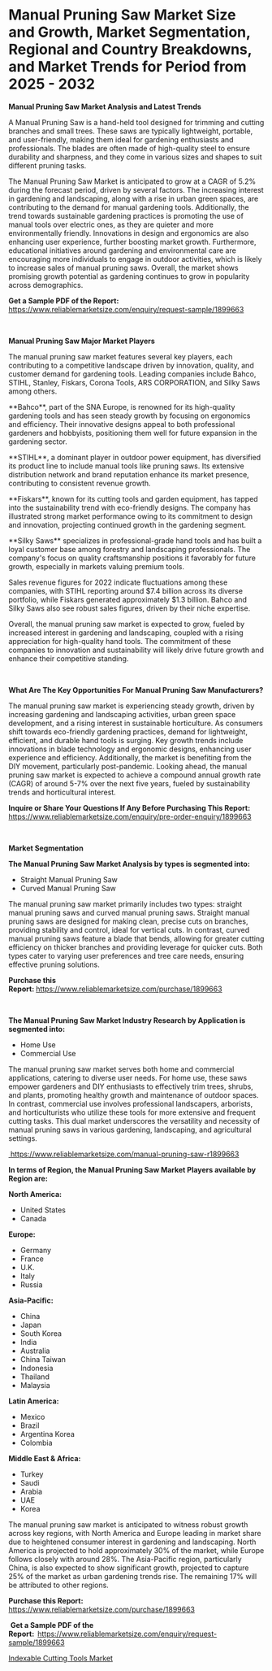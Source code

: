 <p><h1>Manual Pruning Saw Market Size and Growth, Market Segmentation, Regional and Country Breakdowns, and Market Trends for Period from 2025 -  2032</h1></p><p><strong>Manual Pruning Saw Market Analysis and Latest Trends</strong></p>
<p><p>A Manual Pruning Saw is a hand-held tool designed for trimming and cutting branches and small trees. These saws are typically lightweight, portable, and user-friendly, making them ideal for gardening enthusiasts and professionals. The blades are often made of high-quality steel to ensure durability and sharpness, and they come in various sizes and shapes to suit different pruning tasks. </p><p>The Manual Pruning Saw Market is anticipated to grow at a CAGR of 5.2% during the forecast period, driven by several factors. The increasing interest in gardening and landscaping, along with a rise in urban green spaces, are contributing to the demand for manual gardening tools. Additionally, the trend towards sustainable gardening practices is promoting the use of manual tools over electric ones, as they are quieter and more environmentally friendly. Innovations in design and ergonomics are also enhancing user experience, further boosting market growth. Furthermore, educational initiatives around gardening and environmental care are encouraging more individuals to engage in outdoor activities, which is likely to increase sales of manual pruning saws. Overall, the market shows promising growth potential as gardening continues to grow in popularity across demographics.</p></p>
<p><strong>Get a Sample PDF of the Report:&nbsp;</strong> <a href="https://www.reliablemarketsize.com/enquiry/request-sample/1899663?utm_campaign=2303&utm_medium=2&utm_source=Github&utm_content=ia&utm_term=20022025&utm_id=manual-pruning-saw">https://www.reliablemarketsize.com/enquiry/request-sample/1899663</a></p>
<p>&nbsp;</p>
<p><strong>Manual Pruning Saw Major Market Players</strong></p>
<p><p>The manual pruning saw market features several key players, each contributing to a competitive landscape driven by innovation, quality, and customer demand for gardening tools. Leading companies include Bahco, STIHL, Stanley, Fiskars, Corona Tools, ARS CORPORATION, and Silky Saws among others.</p><p>**Bahco**, part of the SNA Europe, is renowned for its high-quality gardening tools and has seen steady growth by focusing on ergonomics and efficiency. Their innovative designs appeal to both professional gardeners and hobbyists, positioning them well for future expansion in the gardening sector.</p><p>**STIHL**, a dominant player in outdoor power equipment, has diversified its product line to include manual tools like pruning saws. Its extensive distribution network and brand reputation enhance its market presence, contributing to consistent revenue growth.</p><p>**Fiskars**, known for its cutting tools and garden equipment, has tapped into the sustainability trend with eco-friendly designs. The company has illustrated strong market performance owing to its commitment to design and innovation, projecting continued growth in the gardening segment.</p><p>**Silky Saws** specializes in professional-grade hand tools and has built a loyal customer base among forestry and landscaping professionals. The company's focus on quality craftsmanship positions it favorably for future growth, especially in markets valuing premium tools.</p><p>Sales revenue figures for 2022 indicate fluctuations among these companies, with STIHL reporting around $7.4 billion across its diverse portfolio, while Fiskars generated approximately $1.3 billion. Bahco and Silky Saws also see robust sales figures, driven by their niche expertise.</p><p>Overall, the manual pruning saw market is expected to grow, fueled by increased interest in gardening and landscaping, coupled with a rising appreciation for high-quality hand tools. The commitment of these companies to innovation and sustainability will likely drive future growth and enhance their competitive standing.</p></p>
<p>&nbsp;</p>
<p><strong>What Are The Key Opportunities For Manual Pruning Saw Manufacturers?</strong></p>
<p><p>The manual pruning saw market is experiencing steady growth, driven by increasing gardening and landscaping activities, urban green space development, and a rising interest in sustainable horticulture. As consumers shift towards eco-friendly gardening practices, demand for lightweight, efficient, and durable hand tools is surging. Key growth trends include innovations in blade technology and ergonomic designs, enhancing user experience and efficiency. Additionally, the market is benefiting from the DIY movement, particularly post-pandemic. Looking ahead, the manual pruning saw market is expected to achieve a compound annual growth rate (CAGR) of around 5-7% over the next five years, fueled by sustainability trends and horticultural interest.</p></p>
<p><strong>Inquire or Share Your Questions If Any Before Purchasing This Report:</strong> <a href="https://www.reliablemarketsize.com/enquiry/pre-order-enquiry/1899663?utm_campaign=2303&utm_medium=2&utm_source=Github&utm_content=ia&utm_term=20022025&utm_id=manual-pruning-saw">https://www.reliablemarketsize.com/enquiry/pre-order-enquiry/1899663</a></p>
<p>&nbsp;</p>
<p><strong>Market Segmentation</strong></p>
<p><strong>The Manual Pruning Saw Market Analysis by types is segmented into:</strong></p>
<p><ul><li>Straight Manual Pruning Saw</li><li>Curved Manual Pruning Saw</li></ul></p>
<p><p>The manual pruning saw market primarily includes two types: straight manual pruning saws and curved manual pruning saws. Straight manual pruning saws are designed for making clean, precise cuts on branches, providing stability and control, ideal for vertical cuts. In contrast, curved manual pruning saws feature a blade that bends, allowing for greater cutting efficiency on thicker branches and providing leverage for quicker cuts. Both types cater to varying user preferences and tree care needs, ensuring effective pruning solutions.</p></p>
<p><strong>Purchase this Report:&nbsp;</strong><a href="https://www.reliablemarketsize.com/purchase/1899663?utm_campaign=2303&utm_medium=2&utm_source=Github&utm_content=ia&utm_term=20022025&utm_id=manual-pruning-saw">https://www.reliablemarketsize.com/purchase/1899663</a></p>
<p>&nbsp;</p>
<p><strong>The Manual Pruning Saw Market Industry Research by Application is segmented into:</strong></p>
<p><ul><li>Home Use</li><li>Commercial Use</li></ul></p>
<p><p>The manual pruning saw market serves both home and commercial applications, catering to diverse user needs. For home use, these saws empower gardeners and DIY enthusiasts to effectively trim trees, shrubs, and plants, promoting healthy growth and maintenance of outdoor spaces. In contrast, commercial use involves professional landscapers, arborists, and horticulturists who utilize these tools for more extensive and frequent cutting tasks. This dual market underscores the versatility and necessity of manual pruning saws in various gardening, landscaping, and agricultural settings.</p></p>
<p><a href="https://www.reliablemarketsize.com/manual-pruning-saw-r1899663?utm_campaign=2303&utm_medium=2&utm_source=Github&utm_content=ia&utm_term=20022025&utm_id=manual-pruning-saw">&nbsp;https://www.reliablemarketsize.com/manual-pruning-saw-r1899663</a></p>
<p><strong>In terms of Region, the Manual Pruning Saw Market Players available by Region are:</strong></p>
<p>
    <p> <strong> North America: </strong>
        <ul>
            <li>United States</li>
            <li>Canada</li>
        </ul>
        </p> 
    <p> <strong> Europe: </strong>
        <ul>
            <li>Germany</li>
            <li>France</li>
            <li>U.K.</li>
            <li>Italy</li>
            <li>Russia</li>
        </ul>
        </p> 
    <p> <strong> Asia-Pacific: </strong>
        <ul>
            <li>China</li>
            <li>Japan</li>
            <li>South Korea</li>
            <li>India</li>
            <li>Australia</li>
            <li>China Taiwan</li>
            <li>Indonesia</li>
            <li>Thailand</li>
            <li>Malaysia</li>
        </ul>
        </p> 
    <p> <strong> Latin America: </strong>
        <ul>
            <li>Mexico</li>
            <li>Brazil</li>
            <li>Argentina Korea</li>
            <li>Colombia</li>
        </ul>
        </p> 
    <p> <strong> Middle East & Africa: </strong>
        <ul>
            <li>Turkey</li>
            <li>Saudi</li>
            <li>Arabia</li>
            <li>UAE</li>
            <li>Korea</li>
        </ul>
    </p>
    </p>
<p><p>The manual pruning saw market is anticipated to witness robust growth across key regions, with North America and Europe leading in market share due to heightened consumer interest in gardening and landscaping. North America is projected to hold approximately 30% of the market, while Europe follows closely with around 28%. The Asia-Pacific region, particularly China, is also expected to show significant growth, projected to capture 25% of the market as urban gardening trends rise. The remaining 17% will be attributed to other regions.</p></p>
<p><strong>Purchase this Report: </strong><a href="https://www.reliablemarketsize.com/purchase/1899663?utm_campaign=2303&utm_medium=2&utm_source=Github&utm_content=ia&utm_term=20022025&utm_id=manual-pruning-saw">https://www.reliablemarketsize.com/purchase/1899663</a></p>
<p>&nbsp;<strong>Get a Sample PDF of the Report:&nbsp;&nbsp;</strong><a href="https://www.reliablemarketsize.com/enquiry/request-sample/1899663?utm_campaign=2303&utm_medium=2&utm_source=Github&utm_content=ia&utm_term=20022025&utm_id=manual-pruning-saw">https://www.reliablemarketsize.com/enquiry/request-sample/1899663</a></p>
<p><strong></strong></p>
<p><p><a href="https://github.com/pearlinewhite4692/Market-Research-Report-List-1/blob/main/indexable-cutting-tools-market.md?utm_campaign=2303&utm_medium=2&utm_source=Github&utm_content=ia&utm_term=20022025&utm_id=manual-pruning-saw">Indexable Cutting Tools Market</a></p></p>